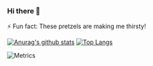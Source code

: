 
### Hi there 👋

⚡ Fun fact: These pretzels are making me thirsty!

[![Anurag's github stats](https://github-readme-stats.vercel.app/api?username=sebrock&theme=great-gatsby&show_icons=true)](https://github.com/anuraghazra/github-readme-stats)
[![Top Langs](https://github-readme-stats.vercel.app/api/top-langs/?username=sebrock&theme=great-gatsby&compact=true)](https://github.com/anuraghazra/github-readme-stats)

<!-- If you're using "master" as default branch -->
![Metrics](https://github.com/sebrock/sebrock/blob/main/github-metrics.svg)
